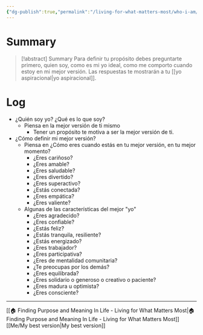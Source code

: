 ```yaml
---
{"dg-publish":true,"permalink":"/living-for-what-matters-most/who-i-am/"}
---
```


# Summary
>[!abstract] Summary
> Para definir tu propósito debes preguntarte primero, quien soy, como es mi yo ideal, como me comporto cuando estoy en mi mejor versión. Las respuestas te mostrarán a tu [[yo aspiracional\|yo aspiracional]].

# Log
- ¿Quién soy yo? ¿Qué es lo que soy?
   - Piensa en la mejor versión de ti mismo
      - Tener un propósito te motiva a ser la mejor versión de ti.
- ¿Cómo definir mi mejor versión?
   - Piensa en ¿Cómo eres cuando estás en tu mejor versión, en tu mejor momento?
      - ¿Eres cariñoso?
      - ¿Eres amable?
      - ¿Eres saludable?
      - ¿Eres divertido? 
      - ¿Eres superactivo?
      - ¿Estás conectada?
      - ¿Eres empática?
      - ¿Eres valiente?
   - Algunas de las características del mejor "yo"
      - ¿Eres agradecido?
      - ¿Eres confiable?
      - ¿Estás feliz?
      - ¿Estás tranquila, resiliente?
      - ¿Estás energizado?
      - ¿Eres trabajador?
      - ¿Eres participativa?
      - ¿Eres de mentalidad comunitaria?
      - ¿Te preocupas por los demás?
      - ¿Eres equilibrada?
      - ¿Eres solidario o generoso o creativo o paciente? 
      - ¿Eres madura u optimista? 
      - ¿Eres consciente?

---
[[🏠 Finding Purpose and Meaning In Life - Living for What Matters Most\|🏠 Finding Purpose and Meaning In Life - Living for What Matters Most]]
[[Me/My best version\|My best version]]